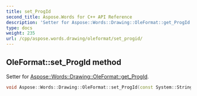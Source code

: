 ```yaml
---
title: set_ProgId
second_title: Aspose.Words for C++ API Reference
description: 'Setter for Aspose::Words::Drawing::OleFormat::get_ProgId.'
type: docs
weight: 235
url: /cpp/aspose.words.drawing/oleformat/set_progid/
---
```

## OleFormat::set_ProgId method


Setter for [Aspose::Words::Drawing::OleFormat::get_ProgId](../get_progid/).

```cpp
void Aspose::Words::Drawing::OleFormat::set_ProgId(const System::String &value)
```

